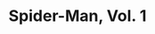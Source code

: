 ---
title: "Spider-Man, Vol. 1"
issue: 12A
issue_nr: 12
full_title: "Perceptions, Perceptions, Part 5 of 5"
subtitle: ""
story_arc: Perceptions
crossover: ""
variant: A
publisher: Marvel Comics
creators: 
  - Todd McFarlane
  - Rick Magyar
release_date: "May 21, 1991"
release_year: 1991
genre:
  - Action
  - Adventure
  - Super-Heroes
format: Comic
pages: 32
signed_by: ""
price: 1.75
---